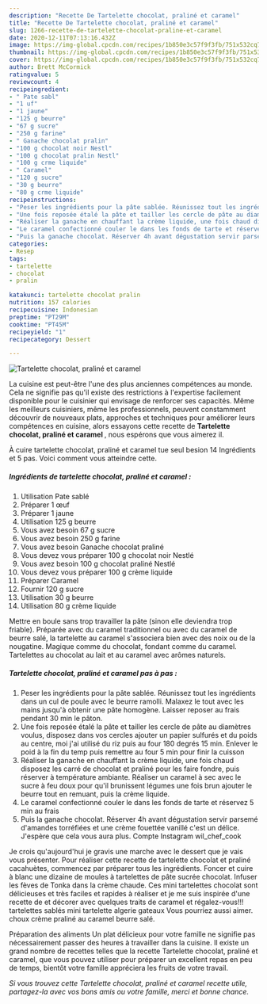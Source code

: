 ```yaml
---
description: "Recette De Tartelette chocolat, praliné et caramel"
title: "Recette De Tartelette chocolat, praliné et caramel"
slug: 1266-recette-de-tartelette-chocolat-praline-et-caramel
date: 2020-12-11T07:13:16.432Z
image: https://img-global.cpcdn.com/recipes/1b850e3c57f9f3fb/751x532cq70/tartelette-chocolat-praline-et-caramel-photo-principale-de-la-recette.jpg
thumbnail: https://img-global.cpcdn.com/recipes/1b850e3c57f9f3fb/751x532cq70/tartelette-chocolat-praline-et-caramel-photo-principale-de-la-recette.jpg
cover: https://img-global.cpcdn.com/recipes/1b850e3c57f9f3fb/751x532cq70/tartelette-chocolat-praline-et-caramel-photo-principale-de-la-recette.jpg
author: Brett McCormick
ratingvalue: 5
reviewcount: 4
recipeingredient:
- " Pate sabl"
- "1 uf"
- "1 jaune"
- "125 g beurre"
- "67 g sucre"
- "250 g farine"
- " Ganache chocolat pralin"
- "100 g chocolat noir Nestl"
- "100 g chocolat pralin Nestl"
- "100 g crme liquide"
- " Caramel"
- "120 g sucre"
- "30 g beurre"
- "80 g crme liquide"
recipeinstructions:
- "Peser les ingrédients pour la pâte sablée. Réunissez tout les ingrédients dans un cul de poule avec le beurre ramolli. Malaxez le tout avec les mains jusqu&#39;à obtenir une pâte homogène. Laisser reposer au frais pendant 30 min le pâton."
- "Une fois reposée étalé la pâte et tailler les cercle de pâte au diamètres voulus, disposez dans vos cercles ajouter un papier sulfurés et du poids au centre, moi j&#39;ai utilisé du riz puis au four 180 degrés 15 min. Enlever le poid à la fin du temp puis remettre au four 5 min pour finir la cuisson"
- "Réaliser la ganache en chauffant la crème liquide, une fois chaud disposez les carré de chocolat et praliné pour les faire fondre, puis réserver à température ambiante. Réaliser un caramel à sec avec le sucre à feu doux pour qu&#39;il brunissent légumes une fois brun ajouter le beurre tout en remuant, puis la crème liquide."
- "Le caramel confectionné couler le dans les fonds de tarte et réservez 5 min au frais"
- "Puis la ganache chocolat. Réserver 4h avant dégustation servir parsemé d&#39;amandes torréfiées et une crème fouettée vanillé c&#39;est un délice. J&#39;espère que cela vous aura plus. Compte Instagram wil_chef_cook"
categories:
- Resep
tags:
- tartelette
- chocolat
- pralin

katakunci: tartelette chocolat pralin 
nutrition: 157 calories
recipecuisine: Indonesian
preptime: "PT29M"
cooktime: "PT45M"
recipeyield: "1"
recipecategory: Dessert

---
```



![Tartelette chocolat, praliné et caramel](https://img-global.cpcdn.com/recipes/1b850e3c57f9f3fb/751x532cq70/tartelette-chocolat-praline-et-caramel-photo-principale-de-la-recette.jpg)

La cuisine est peut-être l'une des plus anciennes compétences au monde. Cela ne signifie pas qu'il existe des restrictions à l'expertise facilement disponible pour le cuisinier qui envisage de renforcer ses capacités. Même les meilleurs cuisiniers, même les professionnels, peuvent constamment découvrir de nouveaux plats, approches et techniques pour améliorer leurs compétences en cuisine, alors essayons cette recette de <strong> Tartelette chocolat, praliné et caramel </strong>, nous espérons que vous aimerez il.

<!--inarticleads1-->

À cuire tartelette chocolat, praliné et caramel tue seul besion 14 Ingrédients et 5 pas. Voici comment vous atteindre cette.

##### Ingrédients de tartelette chocolat, praliné et caramel :

1. Utilisation  Pate sablé
1. Préparer 1 œuf
1. Préparer 1 jaune
1. Utilisation 125 g beurre
1. Vous avez besoin 67 g sucre
1. Vous avez besoin 250 g farine
1. Vous avez besoin  Ganache chocolat praliné
1. Vous devez vous préparer 100 g chocolat noir Nestlé
1. Vous avez besoin 100 g chocolat praliné Nestlé
1. Vous devez vous préparer 100 g crème liquide
1. Préparer  Caramel
1. Fournir 120 g sucre
1. Utilisation 30 g beurre
1. Utilisation 80 g crème liquide


Mettre en boule sans trop travailler la pâte (sinon elle deviendra trop friable). Préparée avec du caramel traditionnel ou avec du caramel de beurre salé, la tartelette au caramel s&#39;associera bien avec des noix ou de la nougatine. Magique comme du chocolat, fondant comme du caramel. Tartelettes au chocolat au lait et au caramel avec arômes naturels. 

<!--inarticleads2-->

##### Tartelette chocolat, praliné et caramel pas à pas :

1. Peser les ingrédients pour la pâte sablée. Réunissez tout les ingrédients dans un cul de poule avec le beurre ramolli. Malaxez le tout avec les mains jusqu&#39;à obtenir une pâte homogène. Laisser reposer au frais pendant 30 min le pâton.
1. Une fois reposée étalé la pâte et tailler les cercle de pâte au diamètres voulus, disposez dans vos cercles ajouter un papier sulfurés et du poids au centre, moi j&#39;ai utilisé du riz puis au four 180 degrés 15 min. Enlever le poid à la fin du temp puis remettre au four 5 min pour finir la cuisson
1. Réaliser la ganache en chauffant la crème liquide, une fois chaud disposez les carré de chocolat et praliné pour les faire fondre, puis réserver à température ambiante. Réaliser un caramel à sec avec le sucre à feu doux pour qu&#39;il brunissent légumes une fois brun ajouter le beurre tout en remuant, puis la crème liquide.
1. Le caramel confectionné couler le dans les fonds de tarte et réservez 5 min au frais
1. Puis la ganache chocolat. Réserver 4h avant dégustation servir parsemé d&#39;amandes torréfiées et une crème fouettée vanillé c&#39;est un délice. J&#39;espère que cela vous aura plus. Compte Instagram wil_chef_cook


Je crois qu&#39;aujourd&#39;hui je gravis une marche avec le dessert que je vais vous présenter. Pour réaliser cette recette de tartelette chocolat et praliné cacahuètes, commencez par préparer tous les ingrédients. Foncer et cuire à blanc une dizaine de moules à tartelettes de pâte sucrée chocolat. Infuser les fèves de Tonka dans la crème chaude. Ces mini tartelettes chocolat sont délicieuses et très faciles et rapides à réaliser et je me suis inspirée d&#39;une recette de et décorer avec quelques traits de caramel et régalez-vous!!! tartelettes sablés mini tartelette algerie gateaux Vous pourriez aussi aimer. choux crème praliné au caramel beurre salé. 

<!--inarticleads1-->

<p>
Préparation des aliments Un plat délicieux pour votre famille ne signifie pas nécessairement passer des heures à travailler dans la cuisine. Il existe un grand nombre de recettes telles que la recette Tartelette chocolat, praliné et caramel, que vous pouvez utiliser pour préparer un excellent repas en peu de temps, bientôt votre famille appréciera les fruits de votre travail.
</p>

<p>
<i>Si vous trouvez cette Tartelette chocolat, praliné et caramel recette utile, partagez-la avec vos bons amis ou votre famille, merci et bonne chance.</i>
</p>
